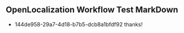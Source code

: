 ## OpenLocalization Workflow Test MarkDown
* 144de958-29a7-4d18-b7b5-dcb8a1bfdf92 thanks!

<!--HONumber=Jul16_HO5-->


